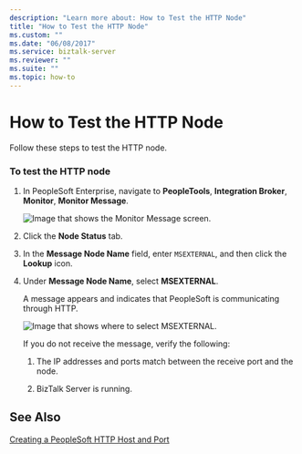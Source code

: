 ```yaml
---
description: "Learn more about: How to Test the HTTP Node"
title: "How to Test the HTTP Node"
ms.custom: ""
ms.date: "06/08/2017"
ms.service: biztalk-server
ms.reviewer: ""
ms.suite: ""
ms.topic: how-to
---
```

# How to Test the HTTP Node
Follow these steps to test the HTTP node.  
  
### To test the HTTP node  
  
1.  In PeopleSoft Enterprise, navigate to **PeopleTools**, **Integration Broker**, **Monitor**, **Monitor Message**.  
  
     ![Image that shows the Monitor Message screen.](../core/media/psadapter-40-task-gatewaytestnode.gif "PSAdapter_40_Task_GatewayTestNode")  
  
2.  Click the **Node Status** tab.  
  
3.  In the **Message Node Name** field, enter `MSEXTERNAL`, and then click the **Lookup** icon.  
  
4.  Under **Message Node Name**, select **MSEXTERNAL**.  
  
     A message appears and indicates that PeopleSoft is communicating through HTTP.  
  
     ![Image that shows where to select MSEXTERNAL.](../core/media/psadapter-41-task-gatewaytestsuccess.gif "PSAdapter_41_Task_GatewayTestSuccess")  
  
     If you do not receive the message, verify the following:  
  
    1.  The IP addresses and ports match between the receive port and the node.  
  
    2.  BizTalk Server is running.  
  
## See Also  
 [Creating a PeopleSoft HTTP Host and Port](../core/creating-a-peoplesoft-http-host-and-port.md)
